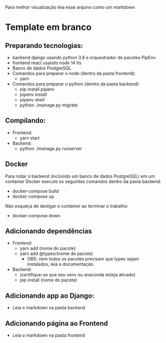 Para melhor visualização leia esse arquivo como um markdown

# Template em branco

## Preparando tecnologias:

- backend django usando python 3.8 e orquestrador de pacotes PipEnv
- frontend react usando node 14 lts
- Banco de dados PostgreSQL
- Comandos para preparar o node (dentro da pasta frontend):
  - yarn
- Comandos para preparar o python (dentro da pasta backend):
  - pip install pipenv
  - pipenv install
  - pipenv shell
  - python ./manage.py migrate

## Compilando:

- Frontend:
  - yarn start
- Backend:
  - python ./manage.py runserver

## Docker

Para rodar o backend (incluindo um banco de dados PostgreSQL) em um container Docker execute os seguintes comandos dentro da pasta backend:

- docker-compose build
- docker-compose up

Não esqueça de desligar o container ao terminar o trabalho:

- docker-compose down

## Adicionando dependências

- Frontend:
  - yarn add (nome do pacote)
  - yarn add @types/(nome do pacote)
    - OBS: nem todos os pacotes precisam que types sejam instalados, leia a documentação.
- Backend:
  - (certifique-se que seu venv ou anaconda esteja ativado)
  - pip install (nome do pacote)

## Adicionando app ao Django:

- Leia o markdown na pasta backend

## Adicionando página ao Frontend

- Leia o markdown na pasta frontend
